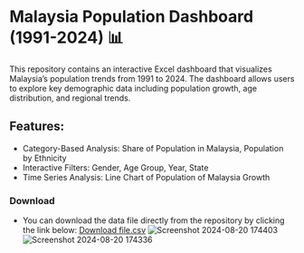 # Malaysia Population Dashboard (1991-2024) 📊
This repository contains an interactive Excel dashboard that visualizes Malaysia’s population trends from 1991 to 2024. The dashboard allows users to explore key demographic data including population growth, age distribution, and regional trends.
## Features:
- Category-Based Analysis: Share of Population in Malaysia, Population by Ethnicity
- Interactive Filters: Gender, Age Group, Year, State
- Time Series Analysis: Line Chart of Population of Malaysia Growth

### Download
- You can download the data file directly from the repository by clicking the link below:
[Download file.csv](https://github.com/username/repository-name/raw/main/path/to/population_malaysia_Complete.xlsx)
![Screenshot 2024-08-20 174403](https://github.com/user-attachments/assets/f775fbf5-6c62-4243-ba72-d2c00a5222b0)
![Screenshot 2024-08-20 174336](https://github.com/user-attachments/assets/4255086b-908a-4d21-8935-ef59f1c75641)
